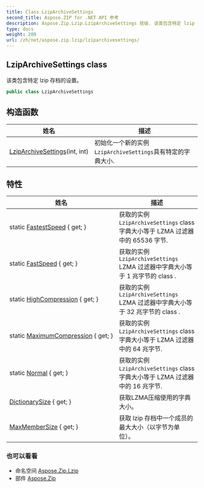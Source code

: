 ```yaml
---
title: Class LzipArchiveSettings
second_title: Aspose.ZIP for .NET API 参考
description: Aspose.Zip.Lzip.LzipArchiveSettings 班级. 该类包含特定 lzip 存档的设置
type: docs
weight: 280
url: /zh/net/aspose.zip.lzip/lziparchivesettings/
---
```

## LzipArchiveSettings class

该类包含特定 lzip 存档的设置。

```csharp
public class LzipArchiveSettings
```

## 构造函数

| 姓名 | 描述 |
| --- | --- |
| [LzipArchiveSettings](lziparchivesettings/)(int, int) | 初始化一个新的实例`LzipArchiveSettings`具有特定的字典大小. |

## 特性

| 姓名 | 描述 |
| --- | --- |
| static [FastestSpeed](../../aspose.zip.lzip/lziparchivesettings/fastestspeed/) { get; } | 获取的实例`LzipArchiveSettings` class 字典大小等于 LZMA 过滤器中的 65536 字节. |
| static [FastSpeed](../../aspose.zip.lzip/lziparchivesettings/fastspeed/) { get; } | 获取的实例`LzipArchiveSettings` LZMA 过滤器中字典大小等于 1 兆字节的 class . |
| static [HighCompression](../../aspose.zip.lzip/lziparchivesettings/highcompression/) { get; } | 获取的实例`LzipArchiveSettings` LZMA 过滤器中字典大小等于 32 兆字节的 class . |
| static [MaximumCompression](../../aspose.zip.lzip/lziparchivesettings/maximumcompression/) { get; } | 获取的实例`LzipArchiveSettings` class 字典大小等于 LZMA 过滤器中的 64 兆字节. |
| static [Normal](../../aspose.zip.lzip/lziparchivesettings/normal/) { get; } | 获取的实例`LzipArchiveSettings` class 字典大小等于 LZMA 过滤器中的 16 兆字节. |
| [DictionarySize](../../aspose.zip.lzip/lziparchivesettings/dictionarysize/) { get; } | 获取LZMA压缩使用的字典大小。 |
| [MaxMemberSize](../../aspose.zip.lzip/lziparchivesettings/maxmembersize/) { get; } | 获取 lzip 存档中一个成员的最大大小（以字节为单位）。 |

### 也可以看看

* 命名空间 [Aspose.Zip.Lzip](../../aspose.zip.lzip/)
* 部件 [Aspose.Zip](../../)


